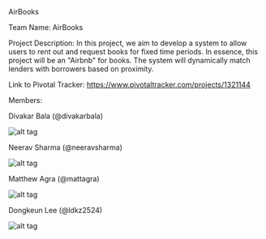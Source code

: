 AirBooks

Team Name: AirBooks

Project Description: In this project, we aim to develop a system to allow users to rent out and request books for fixed time periods. In essence, this project will be an "Airbnb" for books. The system will dynamically match lenders with borrowers based on proximity. 

Link to Pivotal Tracker: https://www.pivotaltracker.com/projects/1321144

Members: 

Divakar Bala (@divakarbala)
         
![alt tag](https://media.licdn.com/mpr/mpr/shrinknp_200_200/p/4/000/15e/275/38b6164.jpg)
         
         
Neerav Sharma (@neeravsharma)

![alt tag](https://media.licdn.com/media/p/8/005/01f/086/2806e83.jpg)
        
        
Matthew Agra (@mattagra)

![alt tag](https://media.licdn.com/media/p/6/005/0ab/096/076c670.jpg)
        
        
Dongkeun Lee (@ldkz2524)

![alt tag](https://media.licdn.com/media/p/1/000/23f/2d9/182b798.jpg)

